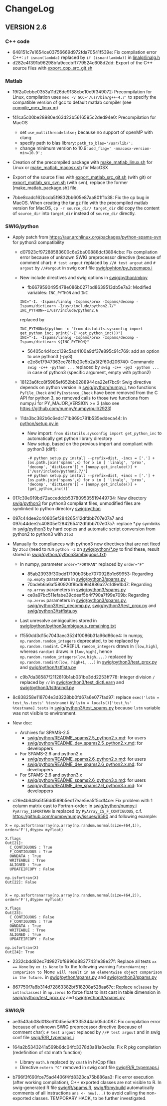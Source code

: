 # ChangeLog

## VERSION 2.6

### C++ code

* 648151c7e1654ce03756669d972fda70541f539e: Fix compilation error C++: `if isnan(lambda)` replaced by `if (isnan(lambda))` in [linalg/linalg.h](linalg/linalg.h)
* d282e4f391b96298bfa9eccbff779524c608d2dd: Export of the C++ source files with [export_cpp_src_git.sh](./export_cpp_src_git.sh)

### Matlab

* 19f2a0ebbe0353a11d26de9138cbe10e9f349072: Precompilation for Linux, compilation uses `mex -v GCC='/usr/bin/g++-4.7'` to specify the compatible version of gcc to default matlab compiler (see [compile_mex_linux.m](compile_mex_linux.m))
* f41ca5c00be28980e463d23b5616595c2ded94e0: Precompilation for MacOS
    * set `use_multithread=false;` because no support of openMP with clang
    * specify path to blas library: `path_to_blas='/usr/lib/';`
    * change minimum version to 10.9: `add_flag=' -mmacosx-version-min=10.9';`

* Creation of the precompiled package with [make_matlab_linux.sh](./make_matlab_linux.sh) for Linux or [make_matlab_macosx.sh](./make_matlab_macosx.sh) for MacOSX
* Export of the source files with [export_matlab_src_git.sh](./export_matlab_src_git.sh) (with git) or [export_matlab_src_svn.sh](./export_matlab_src_svn.sh) (with svn), replace the former [make_matlab_package.sh] file.

* 7bbe8cadc162bcda5f9832bb605e87aa801f1b38: Fix the cp bug in MacOS. When creating the tar.gz file with the precompiled matlab version for MacOS, `cp -r source_dir/ target_dir` did copy the content of `source_dir` into `target_dir` instead of `source_dir` directly.

### SWIG/python

* Apply patch from https://aur.archlinux.org/packages/python-spams-svn for python3 compatibility
    * d07923cf97288583600c6e2ba00888dcf3894cbe: Fix compilation error because of unknown SWIG preprocessor directive (because of comment char): `# test argout` replaced by `//# test argout` and `# argout` by `//#argout` in swig conf file [swig/pyhton/py_typemaps.i](swig/python/py_typemaps.i)
    * New include directives and swig options in [swig/python/mkpy](swig/python/mkpy)
        * fb6679590495478e086b0271bd8639513db5e7a3: Modified variables: `INC_PYTHON` and `INC`
        ```
        INC="-I. -Ispams/linalg -Ispams/prox -Ispams/decomp -Ispams/dictLearn -I/usr/include/python2.7/"
        INC_PYTHON=-I/usr/include/python2.6
        ```
        replaced by
        ```
        INC_PYTHON=$(python -c "from distutils.sysconfig import get_python_inc; print('-I'+get_python_inc())")
        INC="-I. -Ispams/linalg -Ispams/prox -Ispams/decomp -Ispams/dictLearn ${INC_PYTHON}"
        ```
        * 56405c4d4ccc139c5ad4100a9df37e895c91c769: add an option to use python3 (-py3)
        * e2e8e17947363ce7811b20e5b2a3f2f60d206740: Commande `swig -c++ -python ...` replaced by `swig -c++ -py3 -python ...` in case of python3 (specific argument, empty with python2)

    * 18123a6fcc8f5985ef652bb0288944ca22ef7bc9: Swig directive depends on python version in [swig/python/numpy.i](swig/python/numpy.i), two functions `PyFile_Check` and `PyInstance_Check` have been removed from the C API for python 3, so removed calls to those two functions from numpy.i for PY_MAJOR_VERSION >= 3 (also see https://github.com/numpy/numpy/pull/2923)
    * 11da3bc382b6c6edc171b869c781b535eddeca44: In [python/setup.py.in](python/setup.py.in)
        * New import: `from distutils.sysconfig import get_python_inc` to automatically get python library directory
        * New setup, based on the previous import and compliant with python3 (diff):
            ```
            -# python setup.py install --prefix=dist, -incs = ['.'] + [os.path.join('spams',x) for x in [ 'linalg', 'prox', 'decomp', 'dictLearn']] + [numpy.get_include()] + ['/usr/include/python2.7/']
            +# python setup.py install --prefix=dist, +incs = ['.'] + [os.path.join('spams',x) for x in [ 'linalg', 'prox', 'decomp', 'dictLearn']] + [numpy.get_include()] + [get_python_inc()]`
            ```

<!-- * dfddf3c75bce140b4eab7a30264cf734df35f918 (CANCELED BY 8dc622a6956a61d3d514dd4fb708464ca5fd285f and f3189c95dd1a4a0c8c8a9bcd747a1a9727eceb67): Automatic script conversion from python2 to python3 with `2to3`, former version of the files saved in .py.bak, in case scripts are not python2.7 compatible anymore
* 8dc622a6956a61d3d514dd4fb708464ca5fd285f: Automatic script conversion from python2 to python3 with `2to3`, creation of files `*-3.py` (equivalent to `*.py` files but with python3 compliant syntax).
* f3189c95dd1a4a0c8c8a9bcd747a1a9727eceb67: Come back to python2 compliant files in `*.py` (cancel dfddf3c75bce140b4eab7a30264cf734df35f918) -->
* 017c39e919bd72acceddcb537809535519449734: New directory [swig/python3](swig/python3) for python3 compliant files, unmodified files are symlinked to python directory [swig/python](swig/python)
* 097c44dee2c40805ef284265412dfdbb707e07a7 and 097c44dee2c40805ef284265412dfdbb707e07a7: replace *.py symlinks in [swig/python3](swig/python3) by hard copies and automatic script conversion from python2 to python3 with `2to3`
* Manually fix compliances with python3 new directives that are not fixed by `2to3` (need to run `python -3` on [swig/python/*.py](swig/python/*.py) to find these, result stored in [swig/python/python3ambiguous.txt](swig/python/python3ambiguous.txt))
    * In numpy, parameter `order="FORTRAN"` replaced by `order="F"`
        * 85ab23939f30bdd17190b05be7070928b1c69953: Regarding `np.empty` parameters in [swig/python3/spams.py](swig/python3/spams.py)
        * 70adeb6a6af580920f8bd6964886a27c1d9e1bd7: Regarding `np.array` parameters in [swig/python3/spams.py](swig/python3/spams.py)
        * ce0a97bc511efabe39cdeaf5b4f790a7f99e709b: Regarding `np.zeros` parameters in [swig/python3/spams.py](swig/python3/spams.py), [swig/python3/test_decomp.py](swig/python3/test_decomp.py), [swig/python3/test_prox.py](swig/python3/test_prox.py) and [swig/python3/tstfista.py](swig/python3/tstfista.py)
    * Last unresolve ambigouities stored in [swig/python/python3ambiguous_remaining.txt](swig/python/python3ambiguous_remaining.txt)

    * ff550dd3d15c7043aec3524f0086b31a96d86ce4: In numpy, `np.random.random_integers` deprecated, to be replaced by `np.random.randint`. CAREFUL `random_integers` draws in `[low,high]`, whereas `randint` draws in `[low,high)`, hence `np.random.random_integers(low,high,...)` replaced by `np.random.randint(low, high+1,...)` in [swig/python3/test_prox.py](swig/python3/test_prox.py) and [swig/python/tstfista.py](swig/python3/tstfista.py)
    * c9b7da38587f2112810b1ab031be3dd2253ff778: Integer division `/` replaced by `//` in [swig/python3/test_dictLearn](swig/python3/test_dictLearn) and [swig/python3/tsttraindl.py](swig/python3/tsttraindl.py)
* 8c838258e118704e3d3228bb0fd67a6e077fad97: replace `exec('lstm = test_%s.tests' %testname)` by `lstm = locals()['test_%s' %testname].tests` in [swig/python3/test_spams.py](swig/python3/test_spams.py) because `lstm` variable was not visible to environment.

* New doc:
    * Archives for SPAMS-2.5
        * [swig/python/README_spams2.5_python2.x.md](swig/python/README_spams2.5_python2.x.md): for users
        * [swig/python/README_dev_spams2.5_python2.x.md](swig/python/README_dev_spams2.5_python2.x.md): for developpers
    * For SPAMS-2.6 and python2.x
        * [swig/python/README_spams2.6_python2.x.md](swig/python/README_spams2.6_python2.x.md): for users
        * [swig/python/README_dev_spams2.6_python2.x.md](swig/python/README_dev_spams2.6_python2.x.md): for developpers
    * For SPAMS-2.6 and python3.x
        * [swig/python/README_spams2.6_python3.x.md](swig/python/README_spams2.6_python3.x.md): for users
        * [swig/python/README_dev_spams2.6_python3.x.md](swig/python/README_dev_spams2.6_python3.x.md): for developpers

* c26e4b649a5f56dd569b5ed17eae5ea5f5cdf4ce: Fix problem with 1 column matrix cast to Fortran-order: in [swig/python/numpy.i](swig/python/numpy.i) `PyArray_ISFORTRAN` is replaced by `PyArray_IS_F_CONTIGUOUS`, c.f. https://github.com/numpy/numpy/issues/6590 and following example:

```
X = np.asfortranarray(np.array(np.random.normal(size=(64,1)), order='F'),dtype= myfloat)

X.flags
Out[21]:
  C_CONTIGUOUS : True
  F_CONTIGUOUS : True
  OWNDATA : True
  WRITEABLE : True
  ALIGNED : True
  UPDATEIFCOPY : False

np.isfortran(X)
Out[22]: False


X = np.asfortranarray(np.array(np.random.normal(size=(64,2)), order='F'),dtype= myfloat)

X.flags
Out[23]:
  C_CONTIGUOUS : False
  F_CONTIGUOUS : True
  OWNDATA : True
  WRITEABLE : True
  ALIGNED : True
  UPDATEIFCOPY : False

np.isfortran(X)
Out[24]: True
```

* 2332cbdd82ec7d9827bf8996d88377431e38e27f: Replace all tests `xx == None` by `xx is None` to fix the following warning `FutureWarning: comparison to `None` will result in an elementwise object comparison in the future.` in [swig/python/spams.py](swig/python/spams.py) and [swig/python3/spams.py](swig/python3/spams.py)

* 867750f7a8b314d72863382bf518208a528aa67c: Replace `nclasses` by `int(nclasses)` in `np.zeros` to force float to inst cast in table dimension in [swig/python/test_prox.py](swig/python/test_prox.py) and [swig/python3/spams.py](swig/python3/spams.py)

### SWIG/R

* ae3543ab08d018c610d5e5a9f335344ab05dc087: Fix compilation error because of unknown SWIG preprocessor directive (because of comment char): `# test argout` replaced by `//# test argout` and in swig conf file [swig/R/R_typemaps.i](swig/R/R_typemaps.i)

* 164a2b5343241a569b6dc04fc3378d3a81a0ec8a: Fix R pkg compilation (redefinition of std math function)
    * Library `math.h` replaced by `cmath` in h/Cpp files
    * Directive `extern "C"` removed in swig conf file [swig/R/R_typemaps.i](swig/R/R_typemaps.i)


* b796f3f690fce75ad4406f4fd8323ca75b886aa3: Fix error execution (after working compilation), C++ exported classes are not visible to R. In swig-generated R file [swig/R/spams.R](swig/R/spams.R), [swig/R/mybuild](swig/R/mybuild) automatically comments of all instructions `ans <- new(...)` to avoid calling the non-exported classes. TEMPORARY HACK, to be further investigated.
